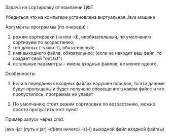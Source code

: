Задача на сортировку от компании ЦФТ

Убедиться что на компьтере установлена  виртуальная Java машина

Аргументы программы (по очереди) :

1) режим сортировки (-a или -d), необязательный, по умолчанию сортируем по возрастанию;
2) тип данных (-s или -i), обязательный;
3) имя выходного файла, обязательное; (если не находит ваш файл, то создает свой "out.txt")
4) остальные параметры – имена входных файлов, не менее одного.

Особенности:

1. Если в переданных входных файлах нарушен порядок, то эти данные будут пропущены и 
будет получено оповещение в каком файле и что пропустилось, программа не упадет

2. По умолчанию стоит режим сортировки по возрастанию, можно просто пропустить этот пункт

Пример запуск через cmd:

java -jar (путь к jar) -d(или ничего) -s(-i) выходной файл входной файл(ы)
